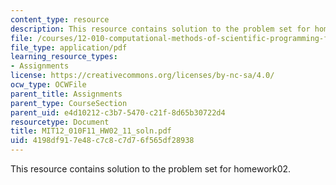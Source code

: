 ```yaml
---
content_type: resource
description: This resource contains solution to the problem set for homework02.
file: /courses/12-010-computational-methods-of-scientific-programming-fall-2011/4198df917e48c7c8c7d76f565df28938_MIT12_010F11_HW02_11_soln.pdf
file_type: application/pdf
learning_resource_types:
- Assignments
license: https://creativecommons.org/licenses/by-nc-sa/4.0/
ocw_type: OCWFile
parent_title: Assignments
parent_type: CourseSection
parent_uid: e4d10212-c3b7-5470-c21f-8d65b30722d4
resourcetype: Document
title: MIT12_010F11_HW02_11_soln.pdf
uid: 4198df91-7e48-c7c8-c7d7-6f565df28938
---
```

This resource contains solution to the problem set for homework02.